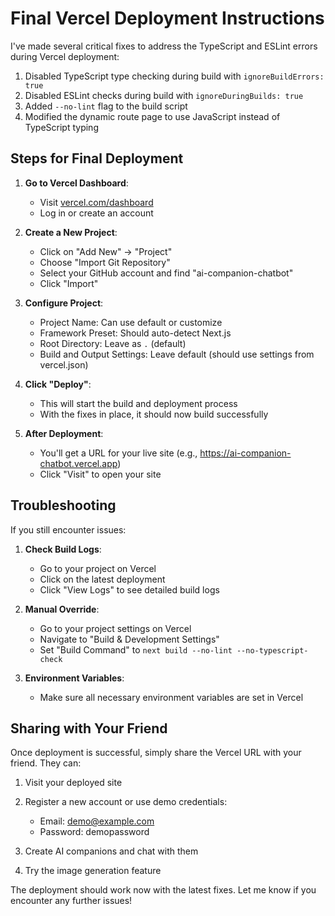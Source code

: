# Final Vercel Deployment Instructions

I've made several critical fixes to address the TypeScript and ESLint errors during Vercel deployment:

1. Disabled TypeScript type checking during build with `ignoreBuildErrors: true`
2. Disabled ESLint checks during build with `ignoreDuringBuilds: true`
3. Added `--no-lint` flag to the build script
4. Modified the dynamic route page to use JavaScript instead of TypeScript typing

## Steps for Final Deployment

1. **Go to Vercel Dashboard**:
   - Visit [vercel.com/dashboard](https://vercel.com/dashboard)
   - Log in or create an account

2. **Create a New Project**:
   - Click on "Add New" → "Project"
   - Choose "Import Git Repository"
   - Select your GitHub account and find "ai-companion-chatbot"
   - Click "Import"

3. **Configure Project**:
   - Project Name: Can use default or customize
   - Framework Preset: Should auto-detect Next.js
   - Root Directory: Leave as `.` (default)
   - Build and Output Settings: Leave default (should use settings from vercel.json)

4. **Click "Deploy"**:
   - This will start the build and deployment process
   - With the fixes in place, it should now build successfully

5. **After Deployment**:
   - You'll get a URL for your live site (e.g., https://ai-companion-chatbot.vercel.app)
   - Click "Visit" to open your site

## Troubleshooting

If you still encounter issues:

1. **Check Build Logs**:
   - Go to your project on Vercel
   - Click on the latest deployment
   - Click "View Logs" to see detailed build logs

2. **Manual Override**:
   - Go to your project settings on Vercel
   - Navigate to "Build & Development Settings"
   - Set "Build Command" to `next build --no-lint --no-typescript-check`

3. **Environment Variables**:
   - Make sure all necessary environment variables are set in Vercel

## Sharing with Your Friend

Once deployment is successful, simply share the Vercel URL with your friend. They can:

1. Visit your deployed site
2. Register a new account or use demo credentials:
   - Email: demo@example.com
   - Password: demopassword

3. Create AI companions and chat with them
4. Try the image generation feature

The deployment should work now with the latest fixes. Let me know if you encounter any further issues!
